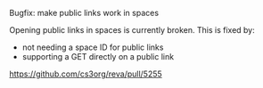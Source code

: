 Bugfix: make public links work in spaces

Opening public links in spaces is currently broken. This is fixed by:
* not needing a space ID for public links
* supporting a GET directly on a public link

https://github.com/cs3org/reva/pull/5255